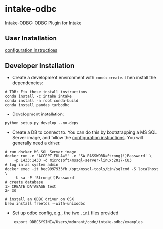 # intake-odbc

Intake-ODBC: ODBC Plugin for Intake

## User Installation

[configuration instructions](http://turbodbc.readthedocs.io/en/latest/pages/databases/mysql.html)

## Developer Installation

- Create a development environment with `conda create`. Then install the dependencies:

```
# TDB: Fix these install instructions
conda install -c intake intake
conda install -n root conda-build
conda install pandas turbodbc
```

- Development installation:
```
python setup.py develop --no-deps
```

- Create a DB to connect to. You can do this by bootstrapping a MS SQL
    Server image,
    and follow the [configuration instructions](http://turbodbc.readthedocs.io/en/latest/pages/databases/mysql.html).
    You will generally need a driver.

```
# run docker MS SQL Server image
docker run -e 'ACCEPT_EULA=Y' -e 'SA_PASSWORD=Strong(!)Password' \
    -p 1433:1433 -d microsoft/mssql-server-linux:2017-CU3
# log in as system admin
docker exec -it bec9997933fb /opt/mssql-tools/bin/sqlcmd -S localhost \
    -U sa -P 'Strong(!)Password'
# create database
1> CREATE DATABASE test
2> GO
```

```
# install an ODBC driver on OSX
brew install freetds --with-unixodbc
```

- Set up odbc config, e.g., the two ``.ini`` files provided

```
    export ODBCSYSINI=/Users/mdurant/code/intake-odbc/examples
```